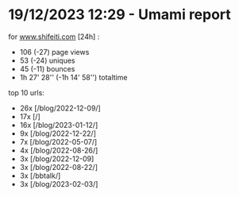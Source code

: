 # 19/12/2023 12:29 - Umami report
for www.shifeiti.com [24h] :

 - 106 (-27) page views
 - 53 (-24) uniques
 - 45 (-11) bounces
 - 1h 27' 28'' (-1h 14' 58'') totaltime


top 10 urls:
 - 26x [/blog/2022-12-09/]
 - 17x [/]
 - 16x [/blog/2023-01-12/]
 - 9x [/blog/2022-12-22/]
 - 7x [/blog/2022-05-07/]
 - 4x [/blog/2022-08-26/]
 - 3x [/blog/2022-12-09]
 - 3x [/blog/2022-08-22/]
 - 3x [/bbtalk/]
 - 3x [/blog/2023-02-03/]


